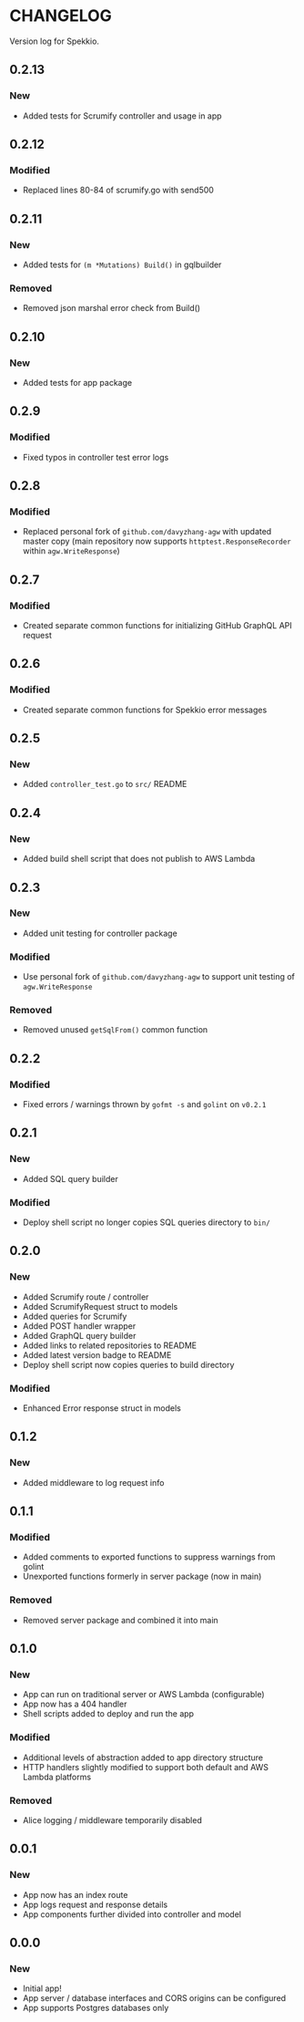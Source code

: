 # CHANGELOG

Version log for Spekkio.

## 0.2.13
### New
- Added tests for Scrumify controller and usage in app

## 0.2.12
### Modified
- Replaced lines 80-84 of scrumify.go with send500

## 0.2.11
### New
- Added tests for `(m *Mutations) Build()` in gqlbuilder
### Removed
- Removed json marshal error check from Build()

## 0.2.10
### New
- Added tests for app package

## 0.2.9
### Modified
- Fixed typos in controller test error logs

## 0.2.8
### Modified
- Replaced personal fork of `github.com/davyzhang-agw` with updated master copy (main repository now supports `httptest.ResponseRecorder` within `agw.WriteResponse`)

## 0.2.7
### Modified
- Created separate common functions for initializing GitHub GraphQL API request

## 0.2.6
### Modified
- Created separate common functions for Spekkio error messages

## 0.2.5
### New
- Added `controller_test.go` to `src/` README

## 0.2.4
### New
- Added build shell script that does not publish to AWS Lambda

## 0.2.3
### New
- Added unit testing for controller package
### Modified
- Use personal fork of `github.com/davyzhang-agw` to support unit testing of `agw.WriteResponse`
### Removed
- Removed unused `getSqlFrom()` common function

## 0.2.2
### Modified
- Fixed errors / warnings thrown by `gofmt -s` and `golint` on `v0.2.1`

## 0.2.1
### New
- Added SQL query builder
### Modified
- Deploy shell script no longer copies SQL queries directory to `bin/`

## 0.2.0
### New
- Added Scrumify route / controller
- Added ScrumifyRequest struct to models
- Added queries for Scrumify
- Added POST handler wrapper
- Added GraphQL query builder
- Added links to related repositories to README
- Added latest version badge to README
- Deploy shell script now copies queries to build directory
### Modified
- Enhanced Error response struct in models

## 0.1.2
### New
- Added middleware to log request info

## 0.1.1
### Modified
- Added comments to exported functions to suppress warnings from golint
- Unexported functions formerly in server package (now in main)
### Removed
- Removed server package and combined it into main

## 0.1.0
### New
- App can run on traditional server or AWS Lambda (configurable)
- App now has a 404 handler
- Shell scripts added to deploy and run the app
### Modified
- Additional levels of abstraction added to app directory structure
- HTTP handlers slightly modified to support both default and AWS Lambda platforms
### Removed
- Alice logging / middleware temporarily disabled

## 0.0.1
### New
- App now has an index route
- App logs request and response details
- App components further divided into controller and model

## 0.0.0
### New
- Initial app!
- App server / database interfaces and CORS origins can be configured
- App supports Postgres databases only
